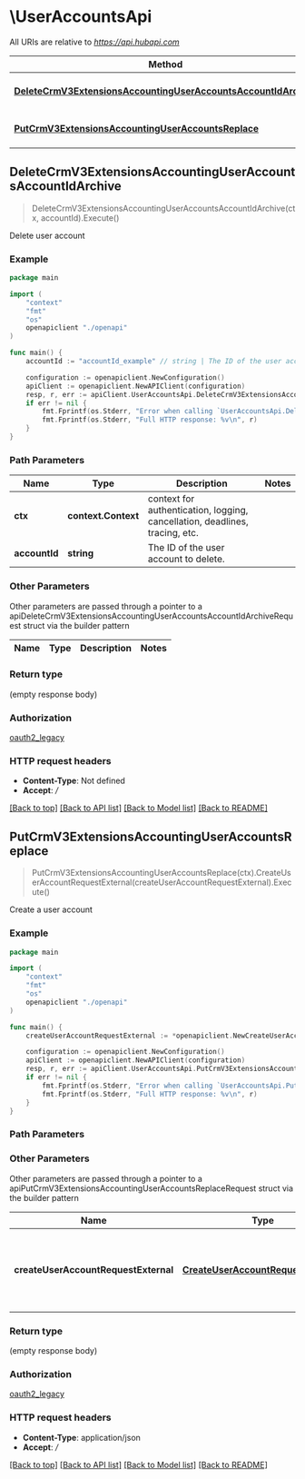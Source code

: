 # \UserAccountsApi

All URIs are relative to *https://api.hubapi.com*

Method | HTTP request | Description
------------- | ------------- | -------------
[**DeleteCrmV3ExtensionsAccountingUserAccountsAccountIdArchive**](UserAccountsApi.md#DeleteCrmV3ExtensionsAccountingUserAccountsAccountIdArchive) | **Delete** /crm/v3/extensions/accounting/user-accounts/{accountId} | Delete user account
[**PutCrmV3ExtensionsAccountingUserAccountsReplace**](UserAccountsApi.md#PutCrmV3ExtensionsAccountingUserAccountsReplace) | **Put** /crm/v3/extensions/accounting/user-accounts | Create a user account



## DeleteCrmV3ExtensionsAccountingUserAccountsAccountIdArchive

> DeleteCrmV3ExtensionsAccountingUserAccountsAccountIdArchive(ctx, accountId).Execute()

Delete user account



### Example

```go
package main

import (
    "context"
    "fmt"
    "os"
    openapiclient "./openapi"
)

func main() {
    accountId := "accountId_example" // string | The ID of the user account to delete.

    configuration := openapiclient.NewConfiguration()
    apiClient := openapiclient.NewAPIClient(configuration)
    resp, r, err := apiClient.UserAccountsApi.DeleteCrmV3ExtensionsAccountingUserAccountsAccountIdArchive(context.Background(), accountId).Execute()
    if err != nil {
        fmt.Fprintf(os.Stderr, "Error when calling `UserAccountsApi.DeleteCrmV3ExtensionsAccountingUserAccountsAccountIdArchive``: %v\n", err)
        fmt.Fprintf(os.Stderr, "Full HTTP response: %v\n", r)
    }
}
```

### Path Parameters


Name | Type | Description  | Notes
------------- | ------------- | ------------- | -------------
**ctx** | **context.Context** | context for authentication, logging, cancellation, deadlines, tracing, etc.
**accountId** | **string** | The ID of the user account to delete. | 

### Other Parameters

Other parameters are passed through a pointer to a apiDeleteCrmV3ExtensionsAccountingUserAccountsAccountIdArchiveRequest struct via the builder pattern


Name | Type | Description  | Notes
------------- | ------------- | ------------- | -------------


### Return type

 (empty response body)

### Authorization

[oauth2_legacy](../README.md#oauth2_legacy)

### HTTP request headers

- **Content-Type**: Not defined
- **Accept**: */*

[[Back to top]](#) [[Back to API list]](../README.md#documentation-for-api-endpoints)
[[Back to Model list]](../README.md#documentation-for-models)
[[Back to README]](../README.md)


## PutCrmV3ExtensionsAccountingUserAccountsReplace

> PutCrmV3ExtensionsAccountingUserAccountsReplace(ctx).CreateUserAccountRequestExternal(createUserAccountRequestExternal).Execute()

Create a user account



### Example

```go
package main

import (
    "context"
    "fmt"
    "os"
    openapiclient "./openapi"
)

func main() {
    createUserAccountRequestExternal := *openapiclient.NewCreateUserAccountRequestExternal("AccountId_example", "AccountName_example", "CurrencyCode_example") // CreateUserAccountRequestExternal | The external accounting system user account information.

    configuration := openapiclient.NewConfiguration()
    apiClient := openapiclient.NewAPIClient(configuration)
    resp, r, err := apiClient.UserAccountsApi.PutCrmV3ExtensionsAccountingUserAccountsReplace(context.Background()).CreateUserAccountRequestExternal(createUserAccountRequestExternal).Execute()
    if err != nil {
        fmt.Fprintf(os.Stderr, "Error when calling `UserAccountsApi.PutCrmV3ExtensionsAccountingUserAccountsReplace``: %v\n", err)
        fmt.Fprintf(os.Stderr, "Full HTTP response: %v\n", r)
    }
}
```

### Path Parameters



### Other Parameters

Other parameters are passed through a pointer to a apiPutCrmV3ExtensionsAccountingUserAccountsReplaceRequest struct via the builder pattern


Name | Type | Description  | Notes
------------- | ------------- | ------------- | -------------
 **createUserAccountRequestExternal** | [**CreateUserAccountRequestExternal**](CreateUserAccountRequestExternal.md) | The external accounting system user account information. | 

### Return type

 (empty response body)

### Authorization

[oauth2_legacy](../README.md#oauth2_legacy)

### HTTP request headers

- **Content-Type**: application/json
- **Accept**: */*

[[Back to top]](#) [[Back to API list]](../README.md#documentation-for-api-endpoints)
[[Back to Model list]](../README.md#documentation-for-models)
[[Back to README]](../README.md)

